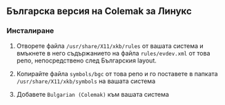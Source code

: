 ## Българска версия на Colemak за Линукс

### Инсталиране

1. Отворете файла ```/usr/share/X11/xkb/rules``` от вашата система и вмъкнете в него съдържанието на файла ```rules/evdev.xml``` от това репо, непосредствено след Българския layout.

2. Копирайте файла ```symbols/bgc``` от това репо и го поставете в папката ```/usr/share/X11/xkb/symbols``` на вашата система

3. Добавете ```Bulgarian (Colemak)``` към вашата система
